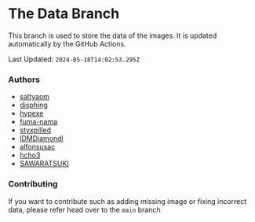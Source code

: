 # The Data Branch
This branch is used to store the data of the images. It is updated automatically by the GitHub Actions.
    
Last Updated: `2024-05-18T14:02:53.295Z`

### Authors
- [saltyaom](undefined)
- [disphing](https://drive.google.com/drive/folders/1Hy1_pAWx95QTv1nZFKUl96GImq4iKdf8)
- [hvpexe](https://github.com/hvpexe/ProgrammingVTuberLogos-VisualStudio/)
- [fuma-nama](undefined)
- [styxpilled](undefined)
- [lDMDiamondl](https://github.com/lDMDiamondl/ProgrammingVTuberLogosKR/)
- [alfonsusac](https://github.com/alfonsusac/kawaii-logos-data/tree/main)
- [hcho3](https://github.com/hcho3/XGBoostVTuberLogo)
- [SAWARATSUKI](https://github.com/SAWARATSUKI/KawaiiLogos)

### Contributing

If you want to contribute such as adding missing image or fixing incorrect data, please refer head over to the `main` branch
    